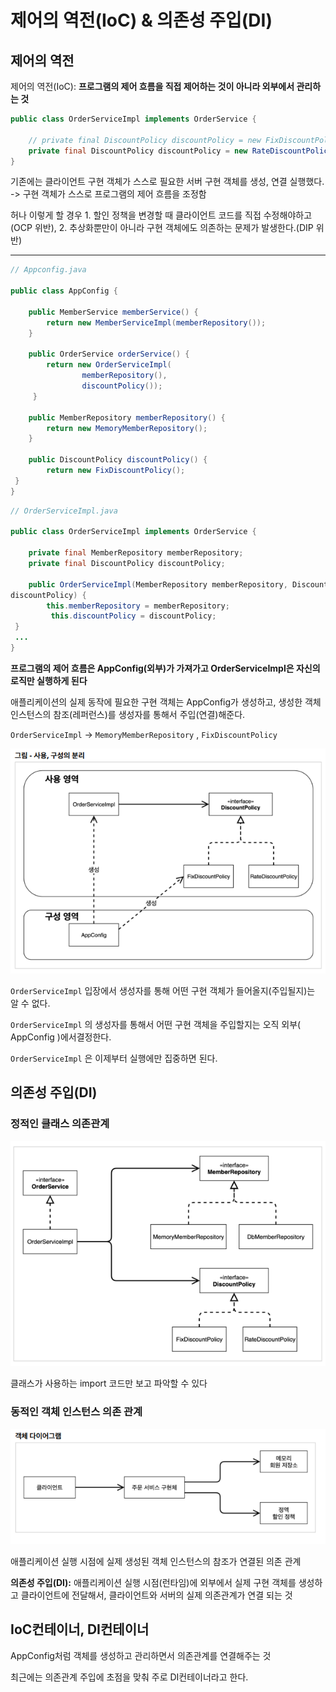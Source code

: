 # 제어의 역전(IoC) & 의존성 주입(DI)

## 제어의 역전

제어의 역전(IoC): **프로그램의 제어 흐름을 직접 제어하는 것이 아니라 외부에서 관리하는 것**

```java
public class OrderServiceImpl implements OrderService {

    // private final DiscountPolicy discountPolicy = new FixDiscountPolicy();
    private final DiscountPolicy discountPolicy = new RateDiscountPolicy();
}

```

기존에는 클라이언트 구현 객체가 스스로 필요한 서버 구현 객체를 생성, 연결 실행했다. -> 구현 객체가 스스로 프로그램의 제어 흐름을 조정함

허나 이렇게 할 경우 1. 할인 정책을 변경할 때 클라이언트 코드를 직접 수정해야하고(OCP 위반), 2. 추상화뿐만이 아니라 구현 객체에도 의존하는 문제가 발생한다.(DIP 위반)

---

```java
// Appconfig.java

public class AppConfig {
 
    public MemberService memberService() {
        return new MemberServiceImpl(memberRepository());
    }
 
    public OrderService orderService() {
        return new OrderServiceImpl(
                memberRepository(),
                discountPolicy());
     }
 
    public MemberRepository memberRepository() {
        return new MemoryMemberRepository();
    }
 
    public DiscountPolicy discountPolicy() {
        return new FixDiscountPolicy();
 }
}
```

```java
// OrderServiceImpl.java

public class OrderServiceImpl implements OrderService {
    
    private final MemberRepository memberRepository;
    private final DiscountPolicy discountPolicy;
    
    public OrderServiceImpl(MemberRepository memberRepository, DiscountPolicy
discountPolicy) {
        this.memberRepository = memberRepository;
         this.discountPolicy = discountPolicy;
 }
 ...
}

```

**프로그램의 제어 흐름은 AppConfig(외부)가 가져가고 OrderServiceImpl은 자신의 로직만 실행하게 된다**



애플리케이션의 실제 동작에 필요한 구현 객체는 AppConfig가 생성하고, 생성한 객체 인스턴스의 참조(레퍼런스)를 생성자를 통해서 주입(연결)해준다.

`OrderServiceImpl` ->  `MemoryMemberRepository` , `FixDiscountPolicy`



![](assets/ioc,%20di.md/2022-12-30-22-46-43.png)

`OrderServiceImpl` 입장에서 생성자를 통해 어떤 구현 객체가 들어올지(주입될지)는 알 수 없다.

`OrderServiceImpl` 의 생성자를 통해서 어떤 구현 객체을 주입할지는 오직 외부( AppConfig )에서결정한다.

`OrderServiceImpl` 은 이제부터 실행에만 집중하면 된다.

## 의존성 주입(DI)

### 정적인 클래스 의존관계

![](assets/ioc,%20di.md/2022-12-30-22-52-43.png)

클래스가 사용하는 import 코드만 보고 파악할 수 있다  

### 동적인 객체 인스턴스 의존 관계

![](assets/ioc,%20di.md/2022-12-30-22-53-05.png)

애플리케이션 실행 시점에 실제 생성된 객체 인스턴스의 참조가 연결된 의존 관계

**의존성 주입(DI):** 애플리케이션 실행 시점(런타임)에 외부에서 실제 구현 객체를 생성하고 클라이언트에 전달해서, 클라이언트와 서버의 실제 의존관계가 연결 되는 것

## IoC컨테이너, DI컨테이너

AppConfig처럼 객체를 생성하고 관리하면서 의존관계를 연결해주는 것

최근에는 의존관계 주입에 초점을 맞춰 주로 DI컨테이너라고 한다.